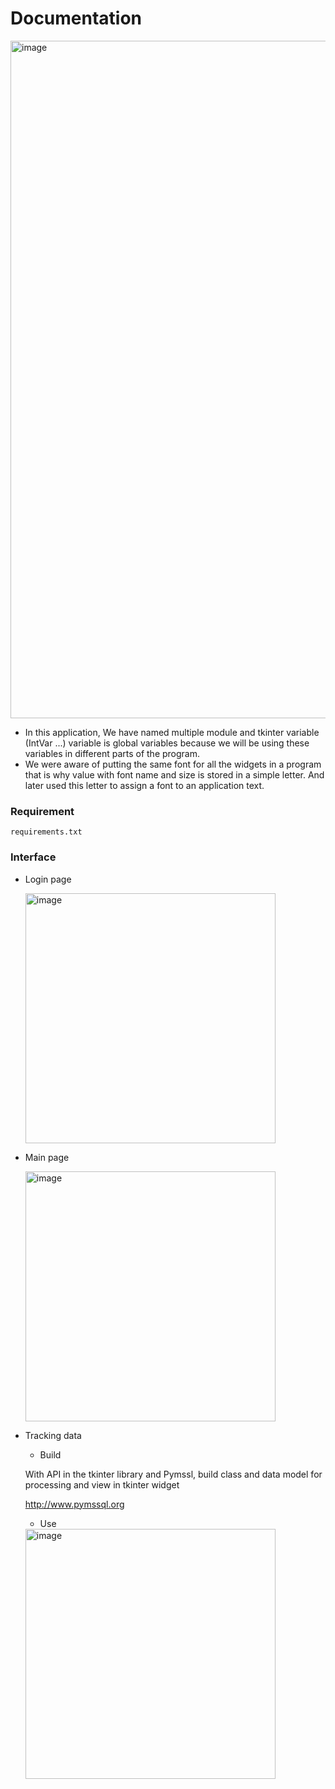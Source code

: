 # Documentation

<img width="1084" alt="image" src="https://github.com/DatMinhLeChon/ce_p3.py/assets/93373784/f1ad7308-971a-42ca-b4a0-ea5ca8902214">


- In this application, We have named multiple module and tkinter variable (IntVar ...) variable is global variables because we will be using these variables in different parts of the program. 
- We were aware of putting the same font for all the widgets in a program that is why value with font name and size is stored in a simple letter. And later used this letter to assign a font to an application text.

### Requirement
    requirements.txt
  
### Interface

  - Login page
  
    <img width="400" alt="image" src ="https://github.com/DatMinhLeChon/CE_GUI/assets/93373784/09648b41-b345-4cbe-a6b1-32b762067086">

  - Main page
    
    <img width="400" alt="image" src="https://github.com/DatMinhLeChon/CE.P3_LASER.Py/assets/93373784/23f07b6f-5eaf-43c6-b438-e07109da4fe9">


  - Tracking data
    
    * Build
      
    With API in the tkinter library and Pymssl, build class and data model for processing and view in tkinter widget

    http://www.pymssql.org
    
    * Use
  
    <img width="400" alt="image" src="https://github.com/DatMinhLeChon/CE.P3_LASER.Py/assets/93373784/3d010900-cb1d-4721-99a9-193f64b29a82">

  
